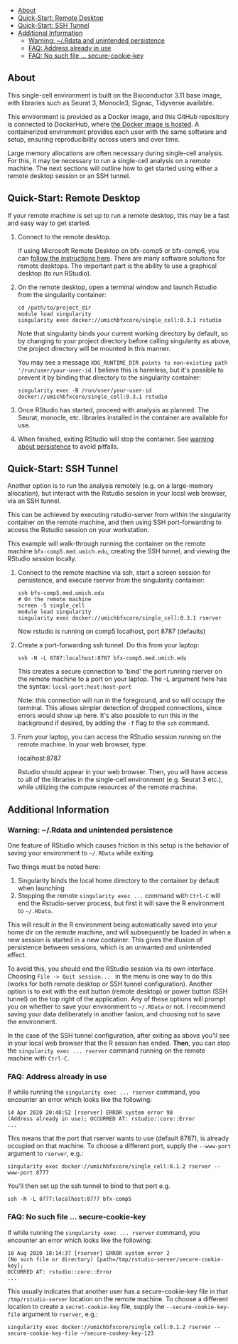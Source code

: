 * [About](#about)
* [Quick-Start: Remote Desktop](#quick-start-remote-desktop)
* [Quick-Start: SSH Tunnel](#quick-start-ssh-tunnel)
* [Additional Information](#additional-information)
    * [Warning: ~/.Rdata and unintended persistence](#warning-rdata-and-unintended-persistence)
    * [FAQ: Address already in use](#faq-address-already-in-use)
    * [FAQ: No such file ... secure-cookie-key](#faq-no-such-file-secure-cookie-key)

## About

This single-cell environment is built on the Bioconductor 3.11 base image, with libraries such as Seurat 3, Monocle3, Signac, Tidyverse available.

This environment is provided as a Docker image, and this GitHub repository is connected to DockerHub, where [the Docker image is hosted](https://hub.docker.com/r/umichbfxcore/single_cell). A containerized environment provides each user with the same software and setup, ensuring reproducibility across users and over time.

Large memory allocations are often necessary during single-cell analysis. For this, it may be necessary to run a single-cell analysis on a remote machine. The next sections will outline how to get started using either a remote desktop session or an SSH tunnel.

## Quick-Start: Remote Desktop

If your remote machine is set up to run a remote desktop, this may be a fast and easy way to get started.

1. Connect to the remote desktop.

    If using Microsoft Remote Desktop on bfx-comp5 or bfx-comp6, you can [follow the instructions here](https://3.basecamp.com/3850040/buckets/6149755/google_documents/2638030126). There are many software solutions for remote desktops. The important part is the ability to use a graphical desktop (to run RStudio).

2. On the remote desktop, open a terminal window and launch Rstudio from the singularity container:
    ```
    cd /path/to/project_dir
    module load singularity
    singularity exec docker://umichbfxcore/single_cell:0.3.1 rstudio
    ```
    Note that singularity binds your current working directory by default, so by changing to your project directory before calling singularity as above, the project directory will be mounted in this manner.

    You may see a message `XDG_RUNTIME_DIR points to non-existing path '/run/user/your-user-id`. I believe this is harmless, but it's possible to prevent it by binding that directory to the singularity container:
    ```
    singularity exec -B /run/user/your-user-id docker://umichbfxcore/single_cell:0.3.1 rstudio
    ```

3. Once RStudio has started, proceed with analysis as planned. The Seurat, monocle, etc. libraries installed in the container are available for use.

4. When finished, exiting RStudio will stop the container. See [warning about persistence](#warning-rdata-and-unintended-persistence) to avoid pitfalls.

## Quick-Start: SSH Tunnel

Another option is to run the analysis remotely (e.g. on a large-memory allocation), but interact with the Rstudio session in your local web browser, via an SSH tunnel.

This can be achieved by executing rstudio-server from within the singularity container on the remote machine, and then using SSH port-forwarding to access the Rstudio session on your workstation.

This example will walk-through running the container on the remote machine `bfx-comp5.med.umich.edu`, creating the SSH tunnel, and viewing the RStudio session locally.

1. Connect to the remote machine via ssh, start a screen session for persistence, and execute rserver from the singularity container:
    ```
    ssh bfx-comp5.med.umich.edu
    # On the remote machine
    screen -S single_cell
    module load singularity
    singularity exec docker://umichbfxcore/single_cell:0.3.1 rserver
    ```

    Now rstudio is running on comp5 localhost, port 8787 (defaults)

2. Create a port-forwarding ssh tunnel. Do this from your laptop:
    ```
    ssh -N -L 8787:localhost:8787 bfx-comp5.med.umich.edu
    ```

    This creates a secure connection to 'bind' the port running rserver on the remote machine to a port on your laptop. The -L argument here has the syntax: `local-port:host:host-port`

    Note: this connection will run in the foreground, and so will occupy the terminal. This allows simpler detection of dropped connections, since errors would show up here. It's also possible to run this in the background if desired, by adding the `-f` flag to the `ssh` command.

3. From your laptop, you can access the RStudio session running on the remote machine. In your web browser, type:  

    localhost:8787

    Rstudio should appear in your web browser. Then, you will have access to all of the libraries in the single-cell environment (e.g. Seurat 3 etc.), while utilizing the compute resources of the remote machine.

## Additional Information

### Warning: ~/.Rdata and unintended persistence

One feature of RStudio which causes friction in this setup is the behavior of saving your environment to `~/.RData` while exiting.

Two things must be noted here:
1. Singularity binds the local home directory to the container by default when launching
2. Stopping the remote `singularity exec ...` command with `Ctrl-C` will end the Rstudio-server process, but first it will save the R environment to `~/.RData`.

This will result in the R environment being automatically saved into your home dir on the remote machine, and will subsequently be loaded in when a new session is started in a new container. This gives the illusion of persistence between sessions, which is an unwanted and unintended effect.

To avoid this, you should end the RStudio session via its own interface. Choosing `File -> Quit session... ` in the menu is one way to do this (works for both remote desktop or SSH tunnel configuration). Another option is to exit with the exit button (remote desktop) or power button (SSH tunnel) on the top right of the application. Any of these options will prompt you on whether to save your environment to `~/.RData` or not. I recommend saving your data deliberately in another fasion, and choosing not to save the environment.

In the case of the SSH tunnel configuration, after exiting as above you'll see in your local web browser that the R session has ended. **Then**, you can stop the `singularity exec ... rserver` command running on the remote machine with `Ctrl-C`.

### FAQ: Address already in use

If while running the `singularity exec ... rserver` command, you encounter an error which looks like the following:

    14 Apr 2020 20:48:52 [rserver] ERROR system error 98
    (Address already in use); OCCURRED AT: rstudio::core::Error
    ...

This means that the port that rserver wants to use (default 8787), is already occupied on that machine. To choose a different port, supply the `--www-port` argument to `rserver`, e.g.:

    singularity exec docker://umichbfxcore/single_cell:0.1.2 rserver --www-port 8777

You'll then set up the ssh tunnel to bind to that port e.g.

    ssh -N -L 8777:localhost:8777 bfx-comp5

### FAQ: No such file ... secure-cookie-key

If while running the `singularity exec ... rserver` command, you encounter an error which looks like the following:

    18 Aug 2020 18:14:37 [rserver] ERROR system error 2
    (No such file or directory) [path=/tmp/rstudio-server/secure-cookie-key];
    OCCURRED AT: rstudio::core::Error
    ...

This usually indicates that another user has a secure-cookie-key file in that `/tmp/rstudio-server` location on the remote machine. To choose a different location to create a `secret-cookie-key` file, supply the `--secure-cookie-key-file` argument to `rserver`, e.g.:

    singularity exec docker://umichbfxcore/single_cell:0.1.2 rserver --secure-cookie-key-file ~/secure-cookey-key-123
